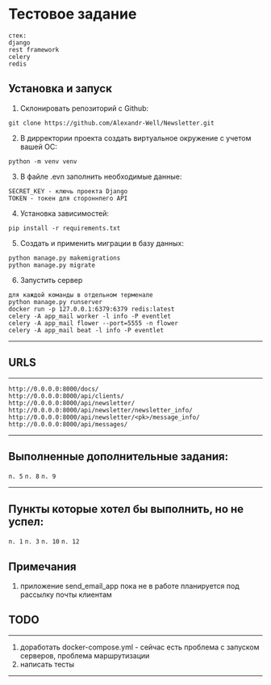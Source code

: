 # Тестовое задание
```
стек:
django
rest framework
celery
redis
```

## Установка и запуск

1. Склонировать репозиторий с Github:
```
git clone https://github.com/Alexandr-Well/Newsletter.git
```

2. В дирректории проекта создать виртуальное окружение с учетом вашей ОС:

```
python -m venv venv
```
3. В файле .evn заполнить необходимые данные:
```
SECRET_KEY - ключь проекта Django
TOKEN - токен для стороннпего API
```

4. Установка зависимостей:
```
pip install -r requirements.txt
```

5. Создать и применить миграции в базу данных:
```
python manage.py makemigrations
python manage.py migrate
```
6. Запустить сервер
```
для каждой команды в отдельном терменале
python manage.py runserver
docker run -p 127.0.0.1:6379:6379 redis:latest
celery -A app_mail worker -l info -P eventlet
celery -A app_mail flower --port=5555 -n flower
celery -A app_mail beat -l info -P eventlet
```

***
## URLS
***
```
http://0.0.0.0:8000/docs/
http://0.0.0.0:8000/api/clients/
http://0.0.0.0:8000/api/newsletter/
http://0.0.0.0:8000/api/newsletter/newsletter_info/
http://0.0.0.0:8000/api/newsletter/<pk>/message_info/
http://0.0.0.0:8000/api/messages/
```
***
## Выполненные дополнительные задания:
```п. 5```
```п. 8```
```п. 9```
***
## Пункты которые хотел бы выполнить, но не успел:
```п. 1```
```п. 3```
```п. 10```
```п. 12```
## Примечания
1. приложение send_email_app пока не в работе планируется под рассылку почты клиентам
## TODO
***
1. доработать docker-compose.yml - сейчас есть проблема с запуском серверов, проблема маршрутизации
2. написать тесты
***

